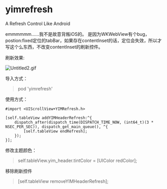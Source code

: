 # yimrefresh
A Refresh Control Like Android

emmmmmm......我不是故意背叛iOS的。
是因为WKWebView有个bug，postion:fixed定位的tabBar，如果存在contentInset的话，定位会失效，所以才写这个么东西，不改变contentInset的刷新控件。

刷新效果:

![Untitled2.gif](http://ybz-1251448224.cossh.myqcloud.com/dir/Untitled2.gif)

导入方式：

> pod 'yimrefresh'

使用方式：

```
#import <UIScrollView+YIMRefresh.h>

[self.tableView addYIMHeaderRefresh:^{
    dispatch_after(dispatch_time(DISPATCH_TIME_NOW, (int64_t)(3 * NSEC_PER_SEC)), dispatch_get_main_queue(), ^{
        [self.tableView endRefresh];
    });
}];

```
修改主题颜色：

> self.tableView.yim_header.tintColor = [UIColor redColor];

移除刷新控件

>  [self.tableView removeYIMHeaderRefresh];
